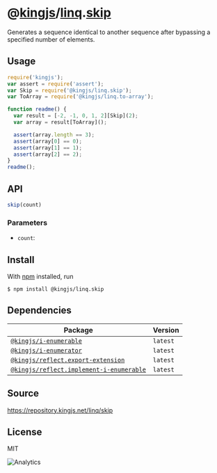 # @[kingjs][@kingjs]/[linq][ns0].[skip][ns1]
Generates a sequence identical to another sequence  after bypassing a specified number of elements.
## Usage
```js
require('kingjs');
var assert = require('assert');
var Skip = require('@kingjs/linq.skip');
var ToArray = require('@kingjs/linq.to-array');

function readme() {
  var result = [-2, -1, 0, 1, 2][Skip](2);
  var array = result[ToArray]();

  assert(array.length == 3);
  assert(array[0] == 0);
  assert(array[1] == 1);
  assert(array[2] == 2);
}
readme();
```

## API
```ts
skip(count)
```

### Parameters
- `count`: 



## Install
With [npm](https://npmjs.org/) installed, run
```
$ npm install @kingjs/linq.skip
```
## Dependencies
|Package|Version|
|---|---|
|[`@kingjs/i-enumerable`](https://www.npmjs.com/package/@kingjs/i-enumerable)|`latest`|
|[`@kingjs/i-enumerator`](https://www.npmjs.com/package/@kingjs/i-enumerator)|`latest`|
|[`@kingjs/reflect.export-extension`](https://www.npmjs.com/package/@kingjs/reflect.export-extension)|`latest`|
|[`@kingjs/reflect.implement-i-enumerable`](https://www.npmjs.com/package/@kingjs/reflect.implement-i-enumerable)|`latest`|
## Source
https://repository.kingjs.net/linq/skip
## License
MIT

![Analytics](https://analytics.kingjs.net/linq/skip)

[@kingjs]: https://www.npmjs.com/package/kingjs
[ns0]: https://www.npmjs.com/package/@kingjs/linq
[ns1]: https://www.npmjs.com/package/@kingjs/linq.skip
